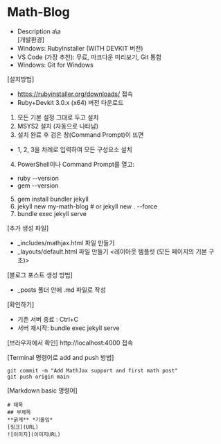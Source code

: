 # Math-Blog
- Description
a\a\
[개발환경]
- Windows: RubyInstaller (WITH DEVKIT 버전)
- VS Code (가장 추천): 무료, 마크다운 미리보기, Git 통합
- Windows: Git for Windows

[설치방법]
- https://rubyinstaller.org/downloads/ 접속
- Ruby+Devkit 3.0.x (x64) 버전 다운로드
1. 모든 기본 설정 그대로 두고 설치
2. MSYS2 설치 (자동으로 나타남)
3. 설치 완료 후 검은 창(Command Prompt)이 뜨면
  - 1, 2, 3을 차례로 입력하여 모든 구성요소 설치
4. PowerShell이나 Command Prompt를 열고:
  - ruby --version
  - gem --version

5. gem install bundler jekyll
6. jekyll new my-math-blog # or jekyll new . --force 
7. bundle exec jekyll serve

[추가 생성 파일]
- _includes/mathjax.html 파일 만들기 <??>
- _layouts/default.html 파일 만들기 <레이아웃 템플릿 (모든 페이지의 기본 구조)>

[블로그 포스트 생성 방법]
- _posts 폴더 안에 .md 파일로 작성

[확인하기]
- 기존 서버 종료 : Ctrl+C 
- 서버 재시작: bundle exec jekyll serve

[브라우저에서 확인]
http://localhost:4000 접속

[Terminal 명령어로 add and push 방법]
```git add .
git commit -m "Add MathJax support and first math post"
git push origin main
```
[Markdown basic 명령어]
```
# 제목
## 부제목
**굵게** *기울임*
[링크](URL)
![이미지](이미지URL)
```

